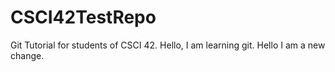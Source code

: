 # CSCI42TestRepo
Git Tutorial for students of CSCI 42.
Hello, I am learning git.
Hello I am a new change.
